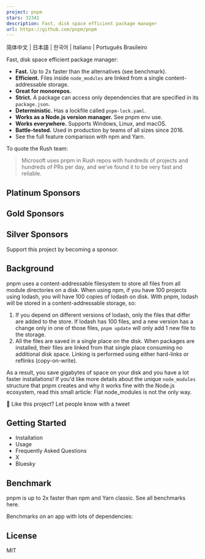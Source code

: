 ```yaml
---
project: pnpm
stars: 32341
description: Fast, disk space efficient package manager
url: https://github.com/pnpm/pnpm
---
```


简体中文 | 日本語 | 한국어 | Italiano | Português Brasileiro

Fast, disk space efficient package manager:

-   **Fast.** Up to 2x faster than the alternatives (see benchmark).
-   **Efficient.** Files inside `node_modules` are linked from a single content-addressable storage.
-   **Great for monorepos.**
-   **Strict.** A package can access only dependencies that are specified in its `package.json`.
-   **Deterministic.** Has a lockfile called `pnpm-lock.yaml`.
-   **Works as a Node.js version manager.** See pnpm env use.
-   **Works everywhere.** Supports Windows, Linux, and macOS.
-   **Battle-tested.** Used in production by teams of all sizes since 2016.
-   See the full feature comparison with npm and Yarn.

To quote the Rush team:

> Microsoft uses pnpm in Rush repos with hundreds of projects and hundreds of PRs per day, and we’ve found it to be very fast and reliable.

Platinum Sponsors
-----------------

Gold Sponsors
-------------

Silver Sponsors
---------------

Support this project by becoming a sponsor.

Background
----------

pnpm uses a content-addressable filesystem to store all files from all module directories on a disk. When using npm, if you have 100 projects using lodash, you will have 100 copies of lodash on disk. With pnpm, lodash will be stored in a content-addressable storage, so:

1.  If you depend on different versions of lodash, only the files that differ are added to the store. If lodash has 100 files, and a new version has a change only in one of those files, `pnpm update` will only add 1 new file to the storage.
2.  All the files are saved in a single place on the disk. When packages are installed, their files are linked from that single place consuming no additional disk space. Linking is performed using either hard-links or reflinks (copy-on-write).

As a result, you save gigabytes of space on your disk and you have a lot faster installations! If you'd like more details about the unique `node_modules` structure that pnpm creates and why it works fine with the Node.js ecosystem, read this small article: Flat node\_modules is not the only way.

💖 Like this project? Let people know with a tweet

Getting Started
---------------

-   Installation
-   Usage
-   Frequently Asked Questions
-   X
-   Bluesky

Benchmark
---------

pnpm is up to 2x faster than npm and Yarn classic. See all benchmarks here.

Benchmarks on an app with lots of dependencies:

License
-------

MIT

